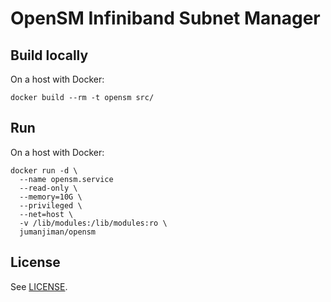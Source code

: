 OpenSM Infiniband Subnet Manager
================================


Build locally
-------------

On a host with Docker:

    docker build --rm -t opensm src/


Run
---

On a host with Docker:

    docker run -d \
      --name opensm.service
      --read-only \
      --memory=10G \
      --privileged \
      --net=host \
      -v /lib/modules:/lib/modules:ro \
      jumanjiman/opensm


License
-------

See [LICENSE](LICENSE).

